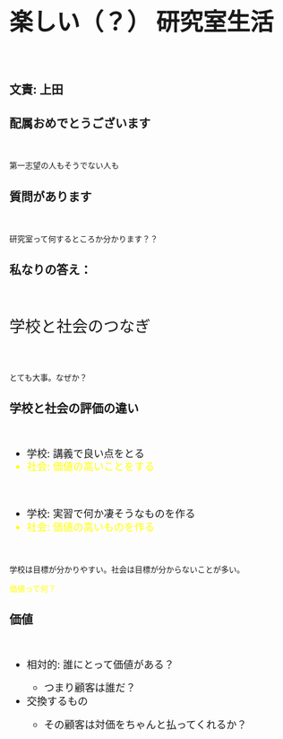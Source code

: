 <h1 style="font-size:300%">楽しい（？）
研究室生活</h1>
　
<h2>文責: 上田</h2>

<!--nextpage-->

<h2>配属おめでとうございます</h2>
　
<p>第一志望の人もそうでない人も</p>

<!--nextpage-->

<h2>質問があります</h2>
　
<p>研究室って何するところか分かります？？</p>


<!--nextpage-->

<h2>私なりの答え：</h2>
　
<p style="font-size:200%">学校と社会のつなぎ</p>
　
<p>とても大事。なぜか？</p>


<!--nextpage-->

<h2>学校と社会の評価の違い</h2>
　
<ul style="font-size:130%;line-height:130%">
	<li>学校: 講義で良い点をとる</li>
	<li style="color:yellow">社会: 価値の高いことをする</li>
 <p>&nbsp;</p>
	<li>学校: 実習で何か凄そうなものを作る</li>
	<li style="color:yellow">社会: 価値の高いものを作る</li>
</ul>
　
<p>学校は目標が分かりやすい。社会は目標が分からないことが多い。</p>
<p style="color:yellow">価値って何？</p>


<!--nextpage-->

<h2>価値</h2>
　
<ul style="font-size:130%;line-height:130%">
	<li>相対的: 誰にとって価値がある？</li>
	<ul>
		<li>つまり顧客は誰だ？</li>
	</ul>
	<li>交換するもの</li>
	<ul>
		<li>その顧客は対価をちゃんと払ってくれるか？</li>
	</ul>
</ul>

